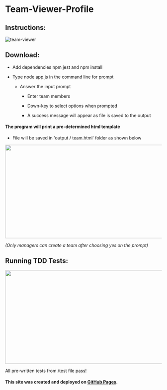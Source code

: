 # Team-Viewer-Profile


## Instructions:

![team-viewer](https://user-images.githubusercontent.com/38336934/72966924-49684d00-3d7d-11ea-8bb0-4cbbd8fbb747.gif)


## Download:
- Add dependencies npm jest and npm install

- Type node app.js in the command line for prompt
    - Answer the input prompt

      - Enter team members

      - Down-key to select options when prompted

      - A success message will appear as file is saved to the output

#### The program will print a pre-determined html template
- File will be saved in 'output / team.html' folder as shown below

<img src="https://user-images.githubusercontent.com/38336934/73007256-7cd0c900-3dc9-11ea-9963-c3afd72f10a7.png" width="540" height="300">

*(Only managers can create a team after choosing yes on the prompt)*

## Running TDD Tests:
<img src="https://user-images.githubusercontent.com/38336934/73081659-40fb3980-3e85-11ea-9e51-de29e566d05d.png" width="540" height="300">

All pre-written tests from /test file pass!

#### This site was created and deployed on [GitHub Pages](https://github.com/Fancystacks/Team-Viewer-Profile/).